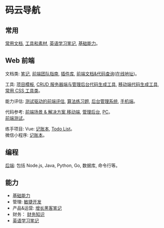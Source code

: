 # 码云导航
## 常用
[常用文档](https://gitee.com/iamjoel007/doc), [工具和素材](https://gitee.com/iamjoel007/tools-and-material), [英语学习笔记](https://gitee.com/iamjoel007/english-learn), [基础能力](https://gitee.com/iamjoel007/basic-skill)。

## Web 前端
文档类: [笔记](https://gitee.com/iamjoel007/front-end-note), [前端团队指南](https://gitee.com/iamjoel007/front-end-team-guide), [插件库](https://gitee.com/iamjoel007/front-end-plugins), [前端文档&代码查询](https://gitee.com/iamjoel007/front-end-doc)([在线地址](https://iamjoel.github.io/front-end-doc/doc/dist/index.html))。

工具: [项目模板](https://gitee.com/iamjoel007/project-template), [CRUD 服务器端与管理后台代码生成工具](https://gitee.com/iamjoel007/easy-cms-generator), [移动端代码生成工具](https://gitee.com/iamjoel007/mobile-fe-generator), [常用 CSS 工具类](https://gitee.com/iamjoel007/css-utils-collection)。

能力评估: [测试驱动的前端评估](https://gitee.com/iamjoel007/front-end-assessment), [算法练习题](https://gitee.com/iamjoel007/front-end-kata), [后台管理系统](https://gitee.com/iamjoel007/practise-front-end-admin), [手机端](https://gitee.com/iamjoel007/practise-front-end-mobile)。

代码参考: [前端场景 & 解决方案](https://gitee.com/iamjoel007/fe-solution),[移动端](https://gitee.com/iamjoel007/mobile-codes-collection), [管理后台](https://gitee.com/iamjoel007/admin-codes-collection), [PC](https://gitee.com/iamjoel007/pc-codes-collection)。  
[前端测试](https://gitee.com/iamjoel007/front-end-test-case)。

练手项目: 
Vue: [记账本](https://gitee.com/iamjoel007/account-log-book), [Todo List](https://gitee.com/iamjoel007/todolist)。  
微信小程序: [记账本](https://gitee.com/iamjoel007/account-log-book-mp)。

## 编程
[后端](https://gitee.com/iamjoel007/back-end-note): 包括 Node.js, Java, Python, Go, 数据库, 命令行等。 

## 能力
* [基础能力](https://gitee.com/iamjoel007/basic-skill)  
* 管理: [敏捷开发](https://gitee.com/iamjoel007/scrum-note)   
* 产品&运营: [增长黑客笔记](https://gitee.com/iamjoel007/growth-hacking-note)  
* 财务： [财务知识](https://gitee.com/iamjoel007/finance-note)  
* [英语学习笔记](https://gitee.com/iamjoel007/english-learn)
